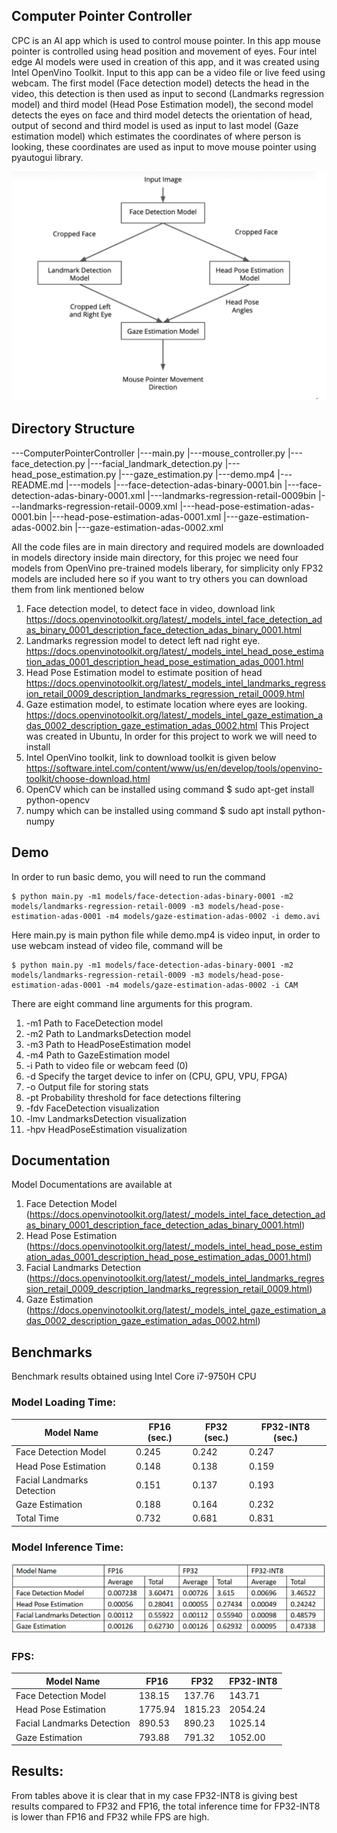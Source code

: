 ## Computer Pointer Controller

CPC is an AI app which is used to control mouse pointer. In this app mouse pointer is controlled using head position and movement of eyes. Four intel edge AI models 
were used in creation of this app, and it was created using Intel OpenVino Toolkit. Input to this app can be a video file or live feed using webcam. The first model 
(Face detection model) detects the head in the video, this detection is then used as input to second (Landmarks regression model) and third model (Head Pose 
Estimation model), the second model detects the eyes on face and third model detects the orientation of head, output of second and third model is used as input to 
last model (Gaze estimation model) which estimates the coordinates of where person is looking, these coordinates are used as input to move mouse pointer using 
pyautogui library.

![Project Flow](1.jpg)


## Directory Structure
---ComputerPointerController
	|---main.py
	|---mouse_controller.py
	|---face_detection.py
	|---facial_landmark_detection.py
	|---head_pose_estimation.py
	|---gaze_estimation.py
	|---demo.mp4
	|---README.md
	|---models
		|---face-detection-adas-binary-0001.bin
		|---face-detection-adas-binary-0001.xml
		|---landmarks-regression-retail-0009bin
		|---landmarks-regression-retail-0009.xml
		|---head-pose-estimation-adas-0001.bin
		|---head-pose-estimation-adas-0001.xml
		|---gaze-estimation-adas-0002.bin
		|---gaze-estimation-adas-0002.xml

All the code files are in main directory and required models are downloaded in models directory inside main directory, for this projec we need four models from OpenVino 
pre-trained models liberary, for simplicity only FP32 models are included here so if you want to try others you can download them from link mentioned below
1) Face detection model, to detect face in video, download link 
	https://docs.openvinotoolkit.org/latest/_models_intel_face_detection_adas_binary_0001_description_face_detection_adas_binary_0001.html
2) Landmarks regression model to detect left nad right eye.
	https://docs.openvinotoolkit.org/latest/_models_intel_head_pose_estimation_adas_0001_description_head_pose_estimation_adas_0001.html
3) Head Pose Estimation model to estimate position of head
	https://docs.openvinotoolkit.org/latest/_models_intel_landmarks_regression_retail_0009_description_landmarks_regression_retail_0009.html
4) Gaze estimation model, to estimate location where eyes are looking.
	https://docs.openvinotoolkit.org/latest/_models_intel_gaze_estimation_adas_0002_description_gaze_estimation_adas_0002.html
  This Project was created in Ubuntu, In order for this project to work we will need to install 
1) Intel OpenVino toolkit, link to download toolkit is given below
	https://software.intel.com/content/www/us/en/develop/tools/openvino-toolkit/choose-download.html
2) OpenCV which can be installed using command
	$ sudo apt-get install python-opencv
3) numpy which can be installed using command
	$ sudo apt install python-numpy


## Demo
In order to run basic demo, you will need to run the command

	$ python main.py -m1 models/face-detection-adas-binary-0001 -m2 models/landmarks-regression-retail-0009 -m3 models/head-pose-estimation-adas-0001 -m4 models/gaze-estimation-adas-0002 -i demo.avi

Here main.py is main python file while demo.mp4 is video input, in order to use webcam instead of video file, command will be

 	$ python main.py -m1 models/face-detection-adas-binary-0001 -m2 models/landmarks-regression-retail-0009 -m3 models/head-pose-estimation-adas-0001 -m4 models/gaze-estimation-adas-0002 -i CAM

There are eight command line arguments for this program.
1) -m1		Path to FaceDetection model
2) -m2		Path to LandmarksDetection model
3) -m3		Path to HeadPoseEstimation model
4) -m4		Path to GazeEstimation model
5) -i 		Path to video file or webcam feed (0)
6) -d 		Specify the target device to infer on (CPU, GPU, VPU, FPGA)
7) -o 		Output file for storing stats
8) -pt 		Probability threshold for face detections filtering
9) -fdv 		FaceDetection visualization
10) -lmv 		LandmarksDetection visualization
11) -hpv 	HeadPoseEstimation visualization
 
## Documentation

Model Documentations are available at 

1)	Face Detection Model 
(https://docs.openvinotoolkit.org/latest/_models_intel_face_detection_adas_binary_0001_description_face_detection_adas_binary_0001.html)
2)	Head Pose Estimation
(https://docs.openvinotoolkit.org/latest/_models_intel_head_pose_estimation_adas_0001_description_head_pose_estimation_adas_0001.html)
3)	Facial Landmarks Detection
(https://docs.openvinotoolkit.org/latest/_models_intel_landmarks_regression_retail_0009_description_landmarks_regression_retail_0009.html)
4)	Gaze Estimation 
(https://docs.openvinotoolkit.org/latest/_models_intel_gaze_estimation_adas_0002_description_gaze_estimation_adas_0002.html)


## Benchmarks

Benchmark results obtained using Intel Core i7-9750H CPU

### Model Loading Time:

Model Name	|	FP16 (sec.)	|	FP32 (sec.)	|	FP32-INT8 (sec.)
----------	|	-----------	|	----------	|	----------------
Face Detection Model	|	0.245	|	0.242	|	0.247
Head Pose Estimation	|	0.148	|	0.138	|	0.159
Facial Landmarks Detection	|	0.151	|	0.137	|	0.193
Gaze Estimation		|0.188	|	0.164	|	0.232
Total Time	|	0.732	|	0.681	|	0.831

### Model Inference Time:

![InferenceTime](2.jpg)

### FPS:

Model Name	|	FP16	|	FP32	|	FP32-INT8
----------	|	----	|	----	|	---------
Face Detection Model	|	138.15	|	137.76	|	143.71
Head Pose Estimation	|	1775.94	|	1815.23	|	2054.24
Facial Landmarks Detection	|	890.53	|	890.23	|	1025.14
Gaze Estimation	|	793.88	|	791.32	|	1052.00



## Results:
From tables above it is clear that in my case FP32-INT8 is giving best results compared to FP32 and FP16, the total inference time for FP32-INT8 is lower than FP16 and FP32 while FPS are high.
